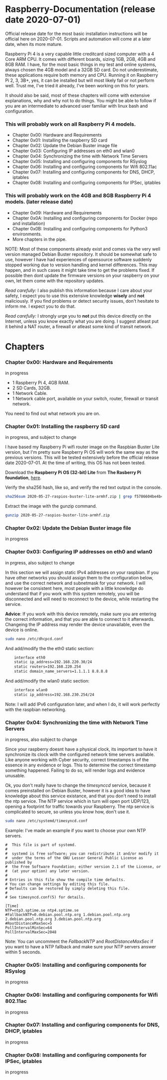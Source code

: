 # Raspberry-Documentation (release date 2020-07-01)
Official release date for the most basic installation instructions will be official here on 2020-07-01.
Scripts and automation will come at a later date, when its more mature.

Raspberry Pi 4 is a very capable little creditcard sized computer with a 4 Core ARM CPU. It comes with different boards, sizing 1GB, 2GB, 4GB and 8GB RAM. I have, for the most basic things in my test and online systems, always chosen the 4GB model and a 32GB SD card. Do not underestimate, these applications require both memory and CPU. Running it on Raspberry Pi 2, 3, 3B+, yes, it can be installed but will most likely fail or not perform well. Trust me, I've tried it already, I've been working on this for years.

It should also be said, most of these chapters will come with extensive explanations, why and why not to do things. You might be able to follow if you are an intermediate to advanced user familiar with linux bash and configuration.

### This will probably work on all Raspberry Pi 4 models.
* Chapter 0x00: Hardware and Requirements
* Chapter 0x01: Installing the raspberry SD card
* Chapter 0x02: Update the Debian Buster image file
* Chapter 0x03: Configuring IP addresses on eth0 and wlan0
* Chapter 0x04: Synchronizing the time with Network Time Servers
* Chapter 0x05: Installing and configuring components for RSyslog
* Chapter 0x06: Installing and configuring components for Wifi 802.11ac
* Chapter 0x07: Installing and configuring components for DNS, DHCP, iptables
* Chapter 0x08: Installing and configuring components for IPSec, iptables

### This will probably work on the 4GB and 8GB Raspberry Pi 4 models. (later release date)
* Chapter 0x09: Hardware and Requirements
* Chapter 0x0A: Installing and configuring components for Docker (repo and installation)
* Chapter 0x0B: Installing and configuring components for Python3 environments.
* More chapters in the pipe.

NOTE:
Most of these components already exist and comes via the very well version managed Debian Buster repository. It should be somewhat safe to use, however I have had experiences of opensource software suddenly stopped working due to version handling and kernel differences. This may happen, and in such cases it might take time to get the problems fixed. If possible then dont update the firmware versions on your raspberry on your own, let them come with the repository updates.

*Read carefully:*
I also publish this information because I care about your safety, I expect you to use this extensive knowledge **wisely** and **not** maliciously. If you find problems or detect security issues, don't hesitate to inform me. I expect you to do that.

*Read carefully:*
I strongly urge you to **not** put this device directly on the Internet, unless you know exactly what you are doing. I suggest atleast put it behind a NAT router, a firewall or atleast some kind of transit network.

# Chapters

### Chapter 0x00: Hardware and Requirements
in progress

* 1 Raspberry Pi 4, 4GB RAM.
* 2 SD Cards, 32GB.
* 1 Network Cable.
* 1 Network cable port, available on your switch, router, firewall or transit network.

You need to find out what network you are on.


### Chapter 0x01: Installing the raspberry SD card
in progress, and subject to change

I have based my Raspberry Pi wifi router image on the Raspbian Buster Lite version, but I'm pretty sure Raspberry Pi OS will work the same way as the previous versions. This will be tested extensively before the official release date 2020-07-01. At the time of writing, this OS has not been tested.

Download the **Raspberry Pi OS (32-bit) Lite** from **The Rasberry Pi foundation**, [here](https://www.raspberrypi.org/downloads/raspberry-pi-os/).

Verify the sha256 hash, like so, and verify the red text output in the console.
```bash
sha256sum 2020-05-27-raspios-buster-lite-armhf.zip | grep f5786604be4b41e292c5b3c711e2efa64b25a5b51869ea8313d58da0b46afc64
```
Extract the image with the gunzip command.
```bash
gunzip 2020-05-27-raspios-buster-lite-armhf.zip
```



### Chapter 0x02: Update the Debian Buster image file
in progress



### Chapter 0x03: Configuring IP addresses on eth0 and wlan0
in prgress, also subject to change

In this section we will assign static IPv4 addresses on your raspbian. If you have other networks you should assign them to the configuration below, and use the correct network and subnetmask for your network. I will however be consistent here, most people with a little knowledge do understand that if you work with this system remotely, you will be disconnected and will need to reconnect to the device, while restarting the service.

**Advice**: If you work with this device remotely, make sure you are entering the correct information, and that you are able to connect to it afterwards. Changeing the IP address may render the device unavailable, even the device is online.

```bash
sudo nano /etc/dhcpcd.conf
```
And add/modify the the eth0 static section:
```bash
    interface eth0
    static ip_address=192.168.220.30/24
    static routers=192.168.220.254
    static domain_name_servers=1.1.1.1 8.8.8.8
```
And add/modify the wlan0 static section:
```bash
    interface wlan0
    static ip_address=192.168.230.254/24
```
Note: I will add IPv6 configuration later, and when I do, it will work perfectly with the raspbian networking.




### Chapter 0x04: Synchronizing the time with Network Time Servers
in progress, also subject to change

Since your raspberry doesnt have a physical clock, its important to have it synchronize its clock with the configured network time servers available. Like anyone working with Cyber security, correct timestamps is of the essence in any evidence or logs. This to determine the correct timestamp something happened. Failing to do so, will render logs and evidence unusable.

Ok, you don't really have to change the *timesynccd* service, because it comes preinstalled on Debian Buster, however it is a good idea to have knowledge about this service existance, and that you don't need to install the ntp service. The NTP service which in turn will open port UDP/123, opening a footprint for traffic towards your Raspberry. The ntp service is complicated to secure, so unless you know how, don't use it.

```bash
sudo nano /etc/systemd/timesyncd.conf
```
Example: I've made an example if you want to choose your own NTP servers.
```configuration
#  This file is part of systemd.
#
#  systemd is free software; you can redistribute it and/or modify it
#  under the terms of the GNU Lesser General Public License as published by
#  the Free Software Foundation; either version 2.1 of the License, or
#  (at your option) any later version.
#
# Entries in this file show the compile time defaults.
# You can change settings by editing this file.
# Defaults can be restored by simply deleting this file.
#
# See timesyncd.conf(5) for details.

[Time]
NTP=ntp3.sptime.se ntp4.sptime.se
#FallbackNTP=0.debian.pool.ntp.org 1.debian.pool.ntp.org 2.debian.pool.ntp.org 3.debian.pool.ntp.org
#RootDistanceMaxSec=5
PollIntervalMinSec=64
PollIntervalMaxSec=2048
```
Note: You can uncomment the *FallbackNTP* and *RootDistanceMaxSec* if you want to have a NTP fallback and make sure your NTP servers answer within 5 seconds.



### Chapter 0x05: Installing and configuring components for RSyslog
in progress

### Chapter 0x06: Installing and configuring components for Wifi 802.11ac
in progress

### Chapter 0x07: Installing and configuring components for DNS, DHCP, iptables
in progress

### Chapter 0x08: Installing and configuring components for IPSec, iptables
in progress

